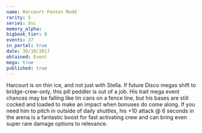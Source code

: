 ```yaml
---
name: Harcourt Fenton Mudd
rarity: 5
series: dsc
memory_alpha:
bigbook_tier: 8
events: 37
in_portal: true
date: 30/10/2017
obtained: Event
mega: true
published: true
---
```


Harcourt is on thin ice, and not just with Stella. If future Disco megas shift to bridge-crew-only, this pill peddler is out of a job. His trait mega event chances may be falling like tin cans on a fence line, but his bases are still cocked and loaded to make an impact when bonuses do come along. If you need him to pitch in outside of daily shuttles, his +10 attack @ 6 seconds in the arena is a fantastic boost for fast activating crew and can bring even super rare damage options to relevance.
